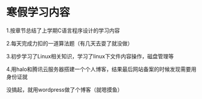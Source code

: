 # 寒假学习内容

1.按章节总结了上学期C语言程序设计的学习内容

2.每天完成力扣的一道算法题（有几天去耍了就没做）

3.初步学习了Linux相关知识，学习了linux下文件内容操作，磁盘管理等

4.用halo和腾讯云服务器搭建一个个人博客，结果最后网站备案的时候发现需要用身份证就

没搞起，就用wordpress做了个博客（就嗯摸鱼）